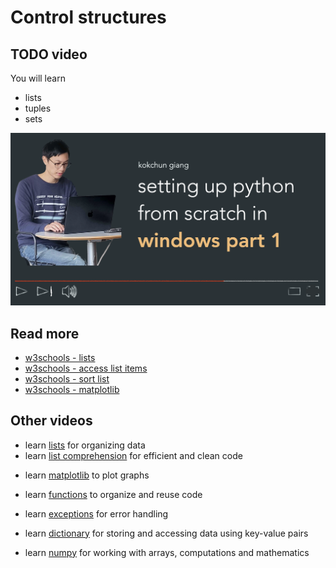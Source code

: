 # Control structures

## TODO video

You will learn
- lists
- tuples
- sets

<a href="" target="_blank">
  <img src="https://github.com/kokchun/assets/blob/main/python_videos/setup_part1.png?raw=true" alt="python setup part 1" width="600">
</a>

## Read more 

- [w3schools - lists](https://www.w3schools.com/python/python_lists.asp)
- [w3schools - access list items](https://www.w3schools.com/python/python_lists_access.asp)
- [w3schools - sort list](https://www.w3schools.com/python/python_lists_sort.asp)
- [w3schools - matplotlib](https://www.w3schools.com/python/matplotlib_intro.asp)

## Other videos

- learn [lists][lists_video] for organizing data
- learn [list comprehension][list_comp_vid] for efficient and clean code

[lists_video]: https://www.youtube.com/watch?v=ohCDWZgNIU0&list=PLi01XoE8jYohWFPpC17Z-wWhPOSuh8Er-&index=14
[list_comp_vid]: https://www.youtube.com/watch?v=AhSvKGTh28Q&list=PLi01XoE8jYohWFPpC17Z-wWhPOSuh8Er-&index=22



- learn [matplotlib][matplot_video] to plot graphs
- learn [functions][func_vid] to organize and reuse code


- learn [exceptions][except_vid] for error handling

- learn [dictionary][dict_vid] for storing and accessing data using key-value pairs
- learn [numpy](https://www.youtube.com/watch?v=DcfYgePyedM) for working with arrays, computations and mathematics


[dict_vid]: https://www.youtube.com/watch?v=XCcpzWs-CI4
[except_vid]: https://www.youtube.com/watch?v=nlCKrKGHSSk&t=1s
[func_vid]: https://www.youtube.com/watch?v=NE97ylAnrz4


[matplot_video]: https://www.youtube.com/watch?v=nzKy9GY12yo

